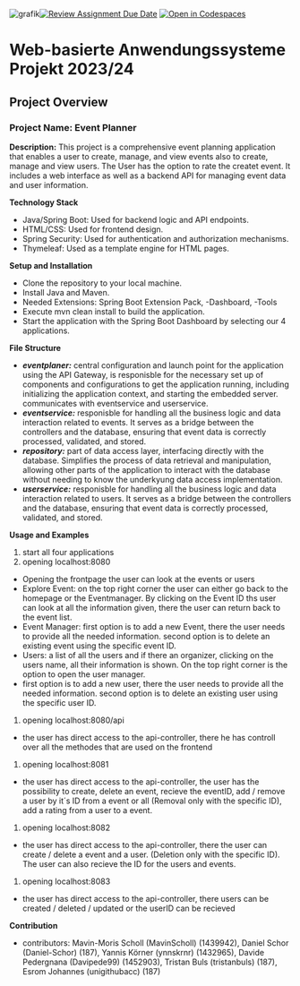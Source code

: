 ![grafik](https://github.com/Web-based-Application-Systems-FRA-UAS/webappproject23-24-devteam/assets/126953115/48a1b3b5-82f2-4fe7-a0ff-08ba8bd95dd6)[![Review Assignment Due Date](https://classroom.github.com/assets/deadline-readme-button-24ddc0f5d75046c5622901739e7c5dd533143b0c8e959d652212380cedb1ea36.svg)](https://classroom.github.com/a/-yaTGY9V)
[![Open in Codespaces](https://classroom.github.com/assets/launch-codespace-7f7980b617ed060a017424585567c406b6ee15c891e84e1186181d67ecf80aa0.svg)](https://classroom.github.com/open-in-codespaces?assignment_repo_id=13201784)
# Web-basierte Anwendungssysteme Projekt 2023/24​

## Project Overview
### Project Name: Event Planner
**Description:** This project is a comprehensive event planning application that enables a user to create, manage, and view events also to create, manage and view users. The User has the option to rate the createt event. It includes a web interface as well as a backend API for managing event data and user information.


**Technology Stack**
+ Java/Spring Boot: Used for backend logic and API endpoints.
+ HTML/CSS: Used for frontend design.
+ Spring Security: Used for authentication and authorization mechanisms.
+ Thymeleaf: Used as a template engine for HTML pages.


**Setup and Installation**
+ Clone the repository to your local machine.
+ Install Java and Maven.
+ Needed Extensions: Spring Boot Extension Pack, -Dashboard, -Tools 
+ Execute mvn clean install to build the application.
+ Start the application with the Spring Boot Dashboard by selecting our 4 applications.


**File Structure**
* ***eventplaner:*** central configuration and launch point for the application using the API Gateway, is responisble for the necessary set up of components and configurations to get the application running, including initializing the application context, and starting the embedded server. communicates with eventservice and userservice.
* ***eventservice:*** responisble for handling all the business logic and data interaction related to events. It serves as a bridge between the controllers and the database, ensuring that event data is correctly processed, validated, and stored.
* ***repository:*** part of data access layer, interfacing directly with the database. Simplifies the process of data retrieval and manipulation, allowing other parts of the application to interact with the database without needing to know the underkyung data access implementation. 
* ***userservice:*** responisble for handling all the business logic and data interaction related to users. It serves as a bridge between the controllers and the database, ensuring that event data is correctly processed, validated, and stored. 


**Usage and Examples**
1. start all four applications
1. opening localhost:8080
+ Opening the frontpage the user can look at the events or users
+ Explore Event: on the top right corner the user can either go back to the homepage or the Eventmanager. By clicking on the Event ID ths user can look at all the information given, there the user can return back to the event list.
+ Event Manager: first option is to add a new Event, there the user needs to provide all the needed information. second option is to delete an existing event using the specific event ID.
+ Users: a list of all the users and if there an organizer, clicking on the users name, all their information is shown. On the top right corner is the option to open the user manager.
+ first option is to add a new user, there the user needs to provide all the needed information. second option is to delete an existing user using the specific user ID.
1. opening localhost:8080/api
+ the user has direct access to the api-controller, there he has controll over all the methodes that are used on the frontend
1. opening localhost:8081
+ the user has direct access to the api-controller, the user has the possibility to create, delete an event, recieve the eventID, add / remove a user by it´s ID from a event or all (Removal only with the specific ID), add a rating from a user to a event.
1. opening localhost:8082
+ the user has direct access to the api-controller, there the user can create / delete a event and a user. (Deletion only with the specific ID). The user can also recieve the ID for the users and events.
1. opening localhost:8083
+ the user has direct access to the api-controller, there users can be created / deleted / updated or the userID can be recieved


**Contribution**
+ contributors: Mavin-Moris Scholl (MavinScholl) (1439942), Daniel Schor (Daniel-Schor) (187), Yannis Körner (ynnskrnr) (1432965), Davide Pedergnana (Davipede99) (1452903), Tristan Buls (tristanbuls) (187), Esrom Johannes (unigithubacc) (187) 
